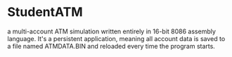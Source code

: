 # StudentATM
a multi-account ATM simulation written entirely in 16-bit 8086 assembly language. It's a persistent application, meaning all account data is saved to a file named ATMDATA.BIN and reloaded every time the program starts.
